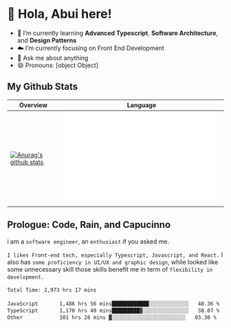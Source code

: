 # 👋 Hola, Abui here!

- 🌱 I’m currently learning **Advanced Typescript**, **Software Architecture**, and **Design Patterns**
- ☁️ I’m currently focusing on Front End Development
- 💬 Ask me about anything
- 😄 Pronouns: [object Object]

## My Github Stats

| Overview | Language |
| --- | --- |
|[![Anurag's github stats](https://github-readme-stats.vercel.app/api?username=abui-am&count_private=true)](https://github.com/anuraghazra/github-readme-stats)|![Language](https://raw.githubusercontent.com/abui-am/stats/c6455f656dfce7acd3951e5ec5b25d72af0b2ee3/generated/languages.svg)|

## Prologue: Code, Rain, and Capucinno
i am a `software engineer`, an `enthusiast` if you asked me. 

`I likes Front-end tech, especially Typescript, Javascript, and React.` I also has `some proficiency in UI/UX and graphic design`, while looked like some unnecessary skill those skills benefit me in term of `flexibility in development.`


<!--START_SECTION:waka-->

```text
Total Time: 2,973 hrs 17 mins

JavaScript       1,486 hrs 56 mins████████████░░░░░░░░░░░░░   48.36 %
TypeScript       1,170 hrs 40 mins█████████▓░░░░░░░░░░░░░░░   38.07 %
Other            101 hrs 28 mins ▓░░░░░░░░░░░░░░░░░░░░░░░░   03.30 %
```

<!--END_SECTION:waka-->
